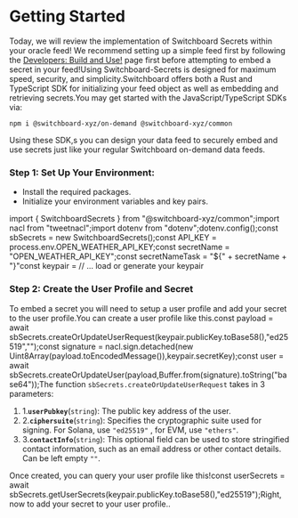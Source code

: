 # Getting Started

Today, we will review the implementation of Switchboard Secrets within your oracle feed! We recommend setting up a simple feed first by following the [Developers: Build and Use!](https://app.gitbook.com/s/ZUlLPjef2DsoVKi8Itkj/developers-build-and-use) page first before attempting to embed a secret in your feed!Using Switchboard-Secrets is designed for maximum speed, security, and simplicity.Switchboard offers both a Rust and TypeScript SDK for initializing your feed object as well as embedding and retrieving secrets.You may get started with the JavaScript/TypeScript SDKs via:

`npm i @switchboard-xyz/on-demand @switchboard-xyz/common`

Using these SDK,s you can design your data feed to securely embed and use secrets just like your regular Switchboard on-demand data feeds.

### Step 1: **Set Up Your Environment:** <a href="#step-1-set-up-your-environment" id="step-1-set-up-your-environment"></a>

* Install the required packages.
* Initialize your environment variables and key pairs.

import { SwitchboardSecrets } from "@switchboard-xyz/common";import nacl from "tweetnacl";import dotenv from "dotenv";​dotenv.config();const sbSecrets = new SwitchboardSecrets();const API\_KEY = process.env.OPEN\_WEATHER\_API\_KEY;const secretName = "OPEN\_WEATHER\_API\_KEY";const secretNameTask = "${" + secretName + "}"const keypair = // ... load or generate your keypair

### Step 2: **Create the User Profile and Secret** <a href="#step-2-create-the-user-profile-and-secret" id="step-2-create-the-user-profile-and-secret"></a>

To embed a secret you will need to setup a user profile and add your secret to the user profile.You can create a user profile like this.const payload = await sbSecrets.createOrUpdateUserRequest(keypair.publicKey.toBase58(),"ed25519","");const signature = nacl.sign.detached(new Uint8Array(payload.toEncodedMessage()),keypair.secretKey);const user = await sbSecrets.createOrUpdateUser(payload,Buffer.from(signature).toString("base64"));The function `sbSecrets.createOrUpdateUserRequest` takes in 3 parameters:

1. 1.**`userPubkey`**(`string`): The public key address of the user.
2. 2.**`ciphersuite`**(`string`): Specifies the cryptographic suite used for signing. For Solana, use `"ed25519"` , for EVM, use `"ethers"`.
3. 3.**`contactInfo`**(`string`): This optional field can be used to store stringified contact information, such as an email address or other contact details. Can be left empty `""`.

Once created, you can query your user profile like this!const userSecrets = await sbSecrets.getUserSecrets(keypair.publicKey.toBase58(),"ed25519");Right, now to add your secret to your user profile..

